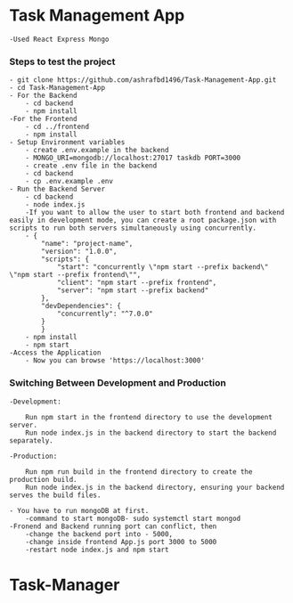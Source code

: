 # Task Management App

    -Used React Express Mongo

### Steps to test the project

    - git clone https://github.com/ashrafbd1496/Task-Management-App.git
    - cd Task-Management-App
    - For the Backend
        - cd backend
        - npm install
    -For the Frontend
        - cd ../frontend
        - npm install
    - Setup Environment variables
        - create .env.example in the backend
        - MONGO_URI=mongodb://localhost:27017 taskdb PORT=3000
        - create .env file in the backend
        - cd backend
        - cp .env.example .env
    - Run the Backend Server
        - cd backend
        - node index.js
        -If you want to allow the user to start both frontend and backend easily in development mode, you can create a root package.json with scripts to run both servers simultaneously using concurrently.
        - {
            "name": "project-name",
            "version": "1.0.0",
            "scripts": {
                "start": "concurrently \"npm start --prefix backend\" \"npm start --prefix frontend\"",
                "client": "npm start --prefix frontend",
                "server": "npm start --prefix backend"
            },
            "devDependencies": {
                "concurrently": "^7.0.0"
            }
            }
        - npm install
        - npm start
    -Access the Application
        - Now you can browse 'https://localhost:3000'

### Switching Between Development and Production

    -Development:

        Run npm start in the frontend directory to use the development server.
        Run node index.js in the backend directory to start the backend separately.

    -Production:

        Run npm run build in the frontend directory to create the production build.
        Run node index.js in the backend directory, ensuring your backend serves the build files.

    - You have to run mongoDB at first.
        -command to start mongoDB- sudo systemctl start mongod
    -Fronend and Backend running port can conflict, then
        -change the backend port into - 5000,
        -change inside frontend App.js port 3000 to 5000
        -restart node index.js and npm start
# Task-Manager
